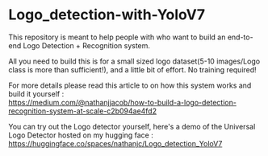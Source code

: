 # Logo_detection-with-YoloV7

This repository is meant to help people with who want to build an end-to-end Logo Detection + Recognition system. 

All you need to build this is for a small sized logo dataset(5-10 images/Logo class is more than sufficient!), and a little bit of effort. No training required!

For more details please read this article to on how this system works and build it yourself :          
https://medium.com/@nathanjjacob/how-to-build-a-logo-detection-recognition-system-at-scale-c2b094ae4fd2


You can try out the Logo detector yourself, here's a demo of the Universal Logo Detector hosted on my hugging face : 
https://huggingface.co/spaces/nathanjc/Logo_detection_YoloV7
